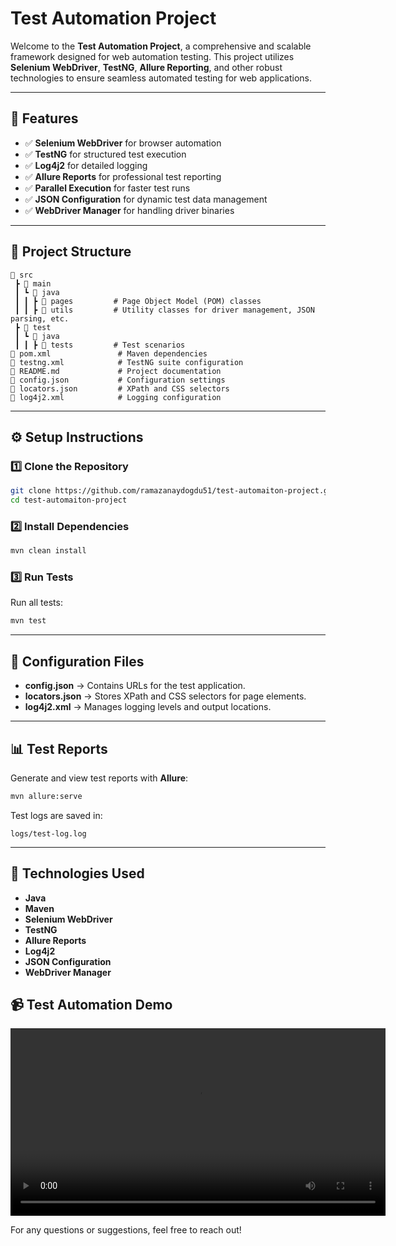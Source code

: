 #  Test Automation Project

Welcome to the **Test Automation Project**, a comprehensive and scalable framework designed for web automation testing. This project utilizes **Selenium WebDriver**, **TestNG**, **Allure Reporting**, and other robust technologies to ensure seamless automated testing for web applications.

---

## 📌 Features

- ✅ **Selenium WebDriver** for browser automation
- ✅ **TestNG** for structured test execution
- ✅ **Log4j2** for detailed logging
- ✅ **Allure Reports** for professional test reporting
- ✅ **Parallel Execution** for faster test runs
- ✅ **JSON Configuration** for dynamic test data management
- ✅ **WebDriver Manager** for handling driver binaries


---

## 📂 Project Structure

```
📂 src
 ┣ 📂 main
 ┃ ┗ 📂 java
 ┃ ┃ ┣ 📂 pages         # Page Object Model (POM) classes
 ┃ ┃ ┣ 📂 utils         # Utility classes for driver management, JSON parsing, etc.
 ┣ 📂 test
 ┃ ┗ 📂 java
 ┃ ┃ ┣ 📂 tests         # Test scenarios
📜 pom.xml               # Maven dependencies
📜 testng.xml            # TestNG suite configuration
📜 README.md             # Project documentation
📜 config.json           # Configuration settings
📜 locators.json         # XPath and CSS selectors
📜 log4j2.xml            # Logging configuration
```

---

## ⚙️ Setup Instructions

### 1️⃣ Clone the Repository

```bash
git clone https://github.com/ramazanaydogdu51/test-automaiton-project.git
cd test-automaiton-project
```

### 2️⃣ Install Dependencies

```bash
mvn clean install
```

### 3️⃣ Run Tests

Run all tests:

```bash
mvn test
```


---

## 📜 Configuration Files

- **config.json** → Contains URLs for the test application.
- **locators.json** → Stores XPath and CSS selectors for page elements.
- **log4j2.xml** → Manages logging levels and output locations.

---

## 📊 Test Reports

Generate and view test reports with **Allure**:

```bash
mvn allure:serve
```

Test logs are saved in:

```
logs/test-log.log
```

---

## 📌 Technologies Used

- **Java**
- **Maven**
- **Selenium WebDriver**
- **TestNG**
- **Allure Reports**
- **Log4j2**
- **JSON Configuration**
- **WebDriver Manager**


## 📹 Test Automation Demo

<video width="600" controls>
  <source src="videos/demo.mp4" type="video/mp4">
  Your browser does not support the video tag.
</video>




For any questions or suggestions, feel free to reach out!

